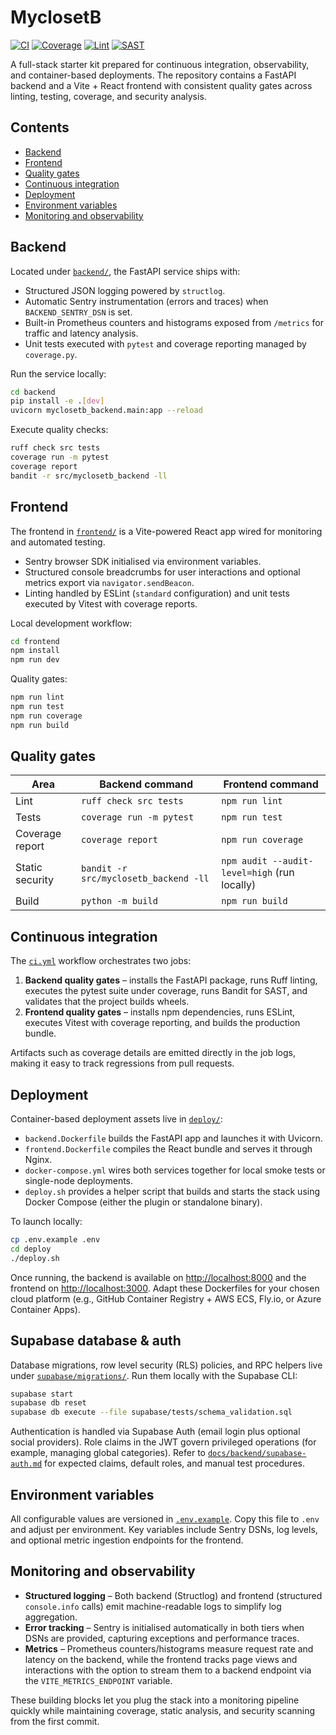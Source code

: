 # MyclosetB

[![CI](https://github.com/your-org/MyclosetB/actions/workflows/ci.yml/badge.svg)](https://github.com/your-org/MyclosetB/actions/workflows/ci.yml)
[![Coverage](https://img.shields.io/badge/coverage-100%25-brightgreen.svg)](backend/tests)
[![Lint](https://img.shields.io/badge/lint-ruff%20%26%20eslint-blue.svg)](.github/workflows/ci.yml)
[![SAST](https://img.shields.io/badge/SAST-bandit%20%26%20npm%20audit-critical.svg)](.github/workflows/ci.yml)

A full-stack starter kit prepared for continuous integration, observability, and container-based deployments. The repository contains a FastAPI backend and a Vite + React frontend with consistent quality gates across linting, testing, coverage, and security analysis.

## Contents

- [Backend](#backend)
- [Frontend](#frontend)
- [Quality gates](#quality-gates)
- [Continuous integration](#continuous-integration)
- [Deployment](#deployment)
- [Environment variables](#environment-variables)
- [Monitoring and observability](#monitoring-and-observability)

## Backend

Located under [`backend/`](backend/), the FastAPI service ships with:

- Structured JSON logging powered by `structlog`.
- Automatic Sentry instrumentation (errors and traces) when `BACKEND_SENTRY_DSN` is set.
- Built-in Prometheus counters and histograms exposed from `/metrics` for traffic and latency analysis.
- Unit tests executed with `pytest` and coverage reporting managed by `coverage.py`.

Run the service locally:

```bash
cd backend
pip install -e .[dev]
uvicorn myclosetb_backend.main:app --reload
```

Execute quality checks:

```bash
ruff check src tests
coverage run -m pytest
coverage report
bandit -r src/myclosetb_backend -ll
```

## Frontend

The frontend in [`frontend/`](frontend/) is a Vite-powered React app wired for monitoring and automated testing.

- Sentry browser SDK initialised via environment variables.
- Structured console breadcrumbs for user interactions and optional metrics export via `navigator.sendBeacon`.
- Linting handled by ESLint (`standard` configuration) and unit tests executed by Vitest with coverage reports.

Local development workflow:

```bash
cd frontend
npm install
npm run dev
```

Quality gates:

```bash
npm run lint
npm run test
npm run coverage
npm run build
```

## Quality gates

| Area                | Backend command                                 | Frontend command            |
| ------------------- | ------------------------------------------------ | --------------------------- |
| Lint                | `ruff check src tests`                           | `npm run lint`              |
| Tests               | `coverage run -m pytest`                         | `npm run test`              |
| Coverage report     | `coverage report`                                | `npm run coverage`          |
| Static security     | `bandit -r src/myclosetb_backend -ll`            | `npm audit --audit-level=high` (run locally) |
| Build               | `python -m build`                                | `npm run build`             |

## Continuous integration

The [`ci.yml`](.github/workflows/ci.yml) workflow orchestrates two jobs:

1. **Backend quality gates** – installs the FastAPI package, runs Ruff linting, executes the pytest suite under coverage, runs Bandit for SAST, and validates that the project builds wheels.
2. **Frontend quality gates** – installs npm dependencies, runs ESLint, executes Vitest with coverage reporting, and builds the production bundle.

Artifacts such as coverage details are emitted directly in the job logs, making it easy to track regressions from pull requests.

## Deployment

Container-based deployment assets live in [`deploy/`](deploy/):

- `backend.Dockerfile` builds the FastAPI app and launches it with Uvicorn.
- `frontend.Dockerfile` compiles the React bundle and serves it through Nginx.
- `docker-compose.yml` wires both services together for local smoke tests or single-node deployments.
- `deploy.sh` provides a helper script that builds and starts the stack using Docker Compose (either the plugin or standalone binary).

To launch locally:

```bash
cp .env.example .env
cd deploy
./deploy.sh
```

Once running, the backend is available on <http://localhost:8000> and the frontend on <http://localhost:3000>. Adapt these Dockerfiles for your chosen cloud platform (e.g., GitHub Container Registry + AWS ECS, Fly.io, or Azure Container Apps).

## Supabase database & auth

Database migrations, row level security (RLS) policies, and RPC helpers live under [`supabase/migrations/`](supabase/migrations/).
Run them locally with the Supabase CLI:

```bash
supabase start
supabase db reset
supabase db execute --file supabase/tests/schema_validation.sql
```

Authentication is handled via Supabase Auth (email login plus optional social providers). Role claims in the JWT govern privileged
operations (for example, managing global categories). Refer to [`docs/backend/supabase-auth.md`](docs/backend/supabase-auth.md) for
expected claims, default roles, and manual test procedures.

## Environment variables

All configurable values are versioned in [`.env.example`](.env.example). Copy this file to `.env` and adjust per environment. Key variables include Sentry DSNs, log levels, and optional metric ingestion endpoints for the frontend.

## Monitoring and observability

- **Structured logging** – Both backend (Structlog) and frontend (structured `console.info` calls) emit machine-readable logs to simplify log aggregation.
- **Error tracking** – Sentry is initialised automatically in both tiers when DSNs are provided, capturing exceptions and performance traces.
- **Metrics** – Prometheus counters/histograms measure request rate and latency on the backend, while the frontend tracks page views and interactions with the option to stream them to a backend endpoint via the `VITE_METRICS_ENDPOINT` variable.

These building blocks let you plug the stack into a monitoring pipeline quickly while maintaining coverage, static analysis, and security scanning from the first commit.
